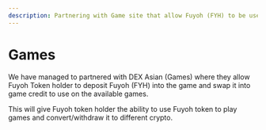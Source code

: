 ```yaml
---
description: Partnering with Game site that allow Fuyoh (FYH) to be use
---
```


# Games

We have managed to partnered with DEX Asian (Games) where they allow Fuyoh Token holder to deposit Fuyoh (FYH) into the game and swap it into game credit to use on the available games.

This will give Fuyoh token holder the ability to use Fuyoh token to play games and convert/withdraw it to different crypto.
